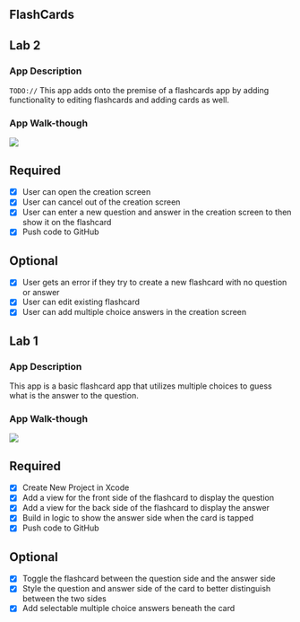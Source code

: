 ## FlashCards

## Lab 2

### App Description
`TODO://` This app adds onto the premise of a flashcards app by adding functionality to editing flashcards and adding cards as well.

### App Walk-though

![](https://i.imgur.com/hOq9Q4G.gif)

## Required
- [x] User can open the creation screen
- [x] User can cancel out of the creation screen
- [x] User can enter a new question and answer in the creation screen to then show it on the flashcard
- [x] Push code to GitHub
## Optional
- [x] User gets an error if they try to create a new flashcard with no question or answer
- [x] User can edit existing flashcard
- [x] User can add multiple choice answers in the creation screen

## Lab 1

### App Description
 This app is a basic flashcard app that utilizes multiple choices to guess what is the answer to the question.

### App Walk-though
![](https://i.imgur.com/iLrQfN0.gif)


## Required
- [x] Create New Project in Xcode
- [x] Add a view for the front side of the flashcard to display the question
- [x] Add a view for the back side of the flashcard to display the answer
- [x] Build in logic to show the answer side when the card is tapped
- [x] Push code to GitHub
## Optional
- [x] Toggle the flashcard between the question side and the answer side
- [x] Style the question and answer side of the card to better distinguish between the two sides
- [x] Add selectable multiple choice answers beneath the card

